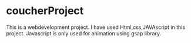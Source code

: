 # coucherProject
This is a webdevelopment project.
I have used Html,css,JAVAscript in this project.
Javascript is only used for animation using gsap library.
